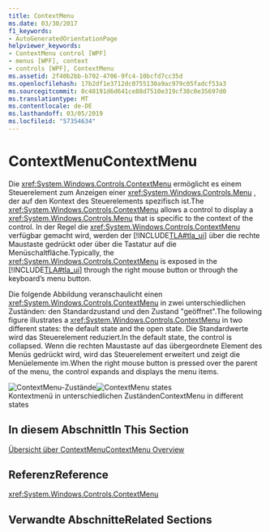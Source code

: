 ```yaml
---
title: ContextMenu
ms.date: 03/30/2017
f1_keywords:
- AutoGeneratedOrientationPage
helpviewer_keywords:
- ContextMenu control [WPF]
- menus [WPF], context
- controls [WPF], ContextMenu
ms.assetid: 2f40b2bb-b702-4706-9fc4-10bcfd7cc35d
ms.openlocfilehash: 17b2df1e3712dc0755130a9ac979c05fadcf53a3
ms.sourcegitcommit: 0c48191d6d641ce88d7510e319cf38c0e35697d0
ms.translationtype: MT
ms.contentlocale: de-DE
ms.lasthandoff: 03/05/2019
ms.locfileid: "57354634"
---
```

# <a name="contextmenu"></a><span data-ttu-id="7a59e-102">ContextMenu</span><span class="sxs-lookup"><span data-stu-id="7a59e-102">ContextMenu</span></span>
<span data-ttu-id="7a59e-103">Die <xref:System.Windows.Controls.ContextMenu> ermöglicht es einem Steuerelement zum Anzeigen einer <xref:System.Windows.Controls.Menu> , der auf den Kontext des Steuerelements spezifisch ist.</span><span class="sxs-lookup"><span data-stu-id="7a59e-103">The <xref:System.Windows.Controls.ContextMenu> allows a control to display a <xref:System.Windows.Controls.Menu> that is specific to the context of the control.</span></span> <span data-ttu-id="7a59e-104">In der Regel die <xref:System.Windows.Controls.ContextMenu> verfügbar gemacht wird, werden der [!INCLUDE[TLA#tla_ui](../../../../includes/tlasharptla-ui-md.md)] über die rechte Maustaste gedrückt oder über die Tastatur auf die Menüschaltfläche.</span><span class="sxs-lookup"><span data-stu-id="7a59e-104">Typically, the <xref:System.Windows.Controls.ContextMenu> is exposed in the [!INCLUDE[TLA#tla_ui](../../../../includes/tlasharptla-ui-md.md)] through the right mouse button or through the keyboard’s menu button.</span></span>  
  
 <span data-ttu-id="7a59e-105">Die folgende Abbildung veranschaulicht einen <xref:System.Windows.Controls.ContextMenu> in zwei unterschiedlichen Zuständen: den Standardzustand und den Zustand "geöffnet".</span><span class="sxs-lookup"><span data-stu-id="7a59e-105">The following figure illustrates a <xref:System.Windows.Controls.ContextMenu> in two different states: the default state and the open state.</span></span> <span data-ttu-id="7a59e-106">Die Standardwerte wird das Steuerelement reduziert.</span><span class="sxs-lookup"><span data-stu-id="7a59e-106">In the default state, the control is collapsed.</span></span> <span data-ttu-id="7a59e-107">Wenn die rechten Maustaste auf das übergeordnete Element des Menüs gedrückt wird, wird das Steuerelement erweitert und zeigt die Menüelemente im.</span><span class="sxs-lookup"><span data-stu-id="7a59e-107">When the right mouse button is pressed over the parent of the menu, the control expands and displays the menu items.</span></span>  
  
 <span data-ttu-id="7a59e-108">![ContextMenu-Zustände](./media/ss-ctl-contextmenu.png "SS_CTL_contextmenu")</span><span class="sxs-lookup"><span data-stu-id="7a59e-108">![ContextMenu states](./media/ss-ctl-contextmenu.png "SS_CTL_contextmenu")</span></span>  
<span data-ttu-id="7a59e-109">Kontextmenü in unterschiedlichen Zuständen</span><span class="sxs-lookup"><span data-stu-id="7a59e-109">ContextMenu in different states</span></span>  
  
## <a name="in-this-section"></a><span data-ttu-id="7a59e-110">In diesem Abschnitt</span><span class="sxs-lookup"><span data-stu-id="7a59e-110">In This Section</span></span>  
 [<span data-ttu-id="7a59e-111">Übersicht über ContextMenu</span><span class="sxs-lookup"><span data-stu-id="7a59e-111">ContextMenu Overview</span></span>](contextmenu-overview.md)  
  
## <a name="reference"></a><span data-ttu-id="7a59e-112">Referenz</span><span class="sxs-lookup"><span data-stu-id="7a59e-112">Reference</span></span>  
 <xref:System.Windows.Controls.ContextMenu>  
  
## <a name="related-sections"></a><span data-ttu-id="7a59e-113">Verwandte Abschnitte</span><span class="sxs-lookup"><span data-stu-id="7a59e-113">Related Sections</span></span>
